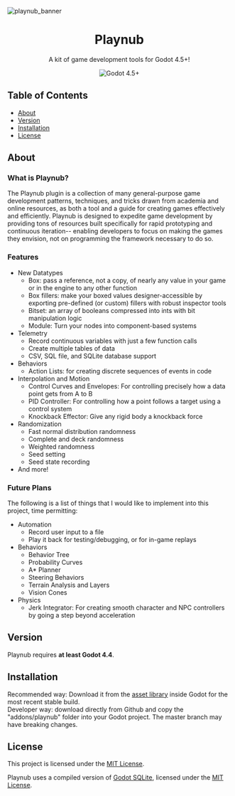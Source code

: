 ![playnub_banner](https://github.com/user-attachments/assets/12446139-e68c-4d22-88d3-b92bc0ccedd1)

<h1 align="center">Playnub</h1>

<p align="center">
  A kit of game development tools for Godot 4.5+!
</p>

<p align="center">
  <a href="https://godotengine.org/download/" target="_blank" style="text-decoration:none"><img alt="Godot 4.5+" src="https://img.shields.io/badge/Godot-4.5+-%23478cbf?labelColor=CFC9C8&color=49A9B4" /></a>
</p>

## Table of Contents
- [About](#about)
- [Version](#version)
- [Installation](#installation)
- [License](#license)

## About

### What is Playnub?
The Playnub plugin is a collection of many general-purpose game development patterns, techniques, and tricks drawn from academia and online resources, as both a tool and a guide for creating games effectively and efficiently. Playnub is designed to expedite game development by providing tons of resources built specifically for rapid prototyping and continuous iteration-- enabling developers to focus on making the games they envision, not on programming the framework necessary to do so.

### Features

- New Datatypes
  - Box: pass a reference, not a copy, of nearly any value in your game or in the engine to any other function
  - Box fillers: make your boxed values designer-accessible by exporting pre-defined (or custom) fillers with robust inspector tools
  - Bitset: an array of booleans compressed into ints with bit manipulation logic
  - Module: Turn your nodes into component-based systems
- Telemetry
  - Record continuous variables with just a few function calls
  - Create multiple tables of data
  - CSV, SQL file, and SQLite database support
- Behaviors
  - Action Lists: for creating discrete sequences of events in code
- Interpolation and Motion
  - Control Curves and Envelopes: For controlling precisely how a data point gets from A to B
  - PID Controller: For controlling how a point follows a target using a control system
  - Knockback Effector: Give any rigid body a knockback force
- Randomization
  - Fast normal distribution randomness
  - Complete and deck randomness
  - Weighted randomness
  - Seed setting
  - Seed state recording
- And more!

### Future Plans
The following is a list of things that I would like to implement into this project, time permitting:

- Automation
  - Record user input to a file
  - Play it back for testing/debugging, or for in-game replays
- Behaviors
  - Behavior Tree
  - Probability Curves
  - A* Planner
  - Steering Behaviors
  - Terrain Analysis and Layers
  - Vision Cones
- Physics
  - Jerk Integrator: For creating smooth character and NPC controllers by going a step beyond acceleration

## Version
Playnub requires **at least Godot 4.4**.

## Installation
Recommended way: Download it from the [asset library](https://godotengine.org/asset-library/asset/4015) inside Godot for the most recent stable build.  
Developer way: download directly from Github and copy the "addons/playnub" folder into your Godot project. The master branch may have breaking changes.

## License
This project is licensed under the [MIT License](https://github.com/this-is-bennyk/playnub/blob/main/LICENSE).

Playnub uses a compiled version of [Godot SQLite](https://github.com/2shady4u/godot-sqlite/tree/master), licensed under the [MIT License](https://github.com/this-is-bennyk/playnub/blob/main/addons/playnub/licenses/gdsqlite_LICENSE.txt).
